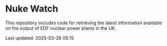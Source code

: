 # Nuke Watch

This repository includes code for retrieving the latest information available on the output of EDF nuclear power plants in the UK.

Last updated: 2025-03-26 05:15